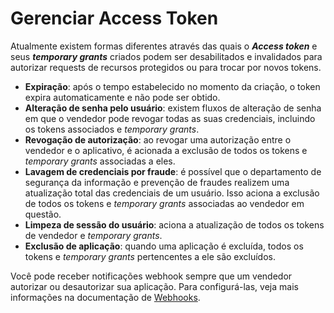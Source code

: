 # Gerenciar Access Token
 
Atualmente existem formas diferentes através das quais o **_Access token_** e seus **_temporary grants_** criados podem ser desabilitados e invalidados para autorizar requests de recursos protegidos ou para trocar por novos tokens.
 
* **Expiração**: após o tempo estabelecido no momento da criação, o token expira automaticamente e não pode ser obtido.
* **Alteração de senha pelo usuário**: existem fluxos de alteração de senha em que o vendedor pode revogar todas as suas credenciais, incluindo os tokens associados e _temporary grants_.
* **Revogação de autorização**: ao revogar uma autorização entre o vendedor e o aplicativo, é acionada a exclusão de todos os tokens e _temporary grants_ associadas a eles.
* **Lavagem de credenciais por fraude**: é possível que o departamento de segurança da informação e prevenção de fraudes realizem uma atualização total das credenciais de um usuário. Isso aciona a exclusão de todos os tokens e _temporary grants_ associadas ao vendedor em questão.
* **Limpeza de sessão do usuário**: aciona a atualização de todos os tokens de vendedor e _temporary grants_.
* **Exclusão de aplicação**: quando uma aplicação é excluída, todos os tokens e _temporary grants_ pertencentes a ele são excluídos.
 
Você pode receber notificações webhook sempre que um vendedor autorizar ou desautorizar sua aplicação. Para configurá-las, veja mais informações na documentação de [Webhooks](/developers/pt/docs/checkout-pro/additional-content/your-integrations/notifications/webhooks).